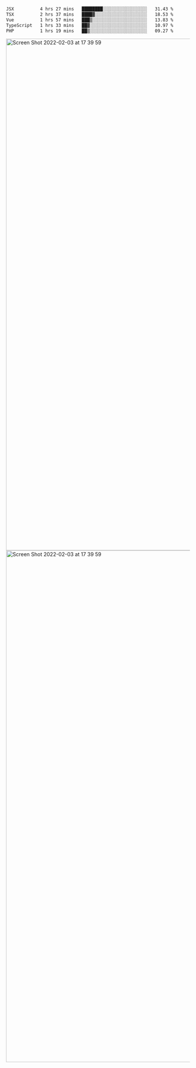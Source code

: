 <!--START_SECTION:waka-->

```txt
JSX          4 hrs 27 mins   ████████░░░░░░░░░░░░░░░░░   31.43 %
TSX          2 hrs 37 mins   ████▓░░░░░░░░░░░░░░░░░░░░   18.53 %
Vue          1 hrs 57 mins   ███▒░░░░░░░░░░░░░░░░░░░░░   13.83 %
TypeScript   1 hrs 33 mins   ██▓░░░░░░░░░░░░░░░░░░░░░░   10.97 %
PHP          1 hrs 19 mins   ██▒░░░░░░░░░░░░░░░░░░░░░░   09.27 %
```

<!--END_SECTION:waka-->

<img width="1400" alt="Screen Shot 2022-02-03 at 17 39 59" src="https://user-images.githubusercontent.com/45716542/152387304-f2b60485-53a6-4f4b-a818-5cefb1b0c0ae.png">
<img width="1400" alt="Screen Shot 2022-02-03 at 17 39 59" src="https://user-images.githubusercontent.com/45716542/152387273-ea5cdf21-2a45-44da-8bef-00c1763b1d42.png">
